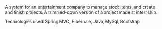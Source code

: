 A system for an entertainment company to manage stock items, and create and finish projects. A trimmed-down version of a project made at internship.

Technologies used: Spring MVC, Hibernate, Java, MySql, Bootstrap
